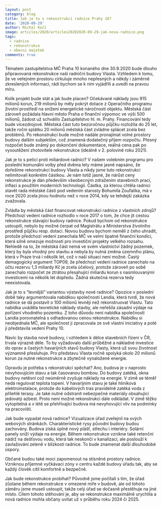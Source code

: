 ```yaml
---
layout: post
category: blog
title: Jak je to s rekonstrukcí radnice Prahy 10?
date: '2020-09-29'
author: Michal Kočí
image: articles/2020/articles20202020-09-29-jak-nova-radnice.png
tags:
  - radnice
  - rekonstrukce
  - obecni majetek
comments: true
---
```


Tématem zastupitelstva MČ Praha 10 konaného dne 30.9.2020 bude dlouho připravovaná rekonstrukce naší radniční budovy Vlasta. Vzhledem k tomu, že ve veřejném prostoru cirkuluje mnoho nepřesných a někdy i záměrně zkreslených informací, rádi bychom se k nim vyjádřili a uvedli na pravou míru.

Kolik projekt bude stát a jak bude placen?
Očekávané náklady jsou 915 milionů korun, 219 milionů by měly pokrýt dotace z Operačního programu životní prostředí na snížení energetické náročnosti objektu. Městská část zároveň požádala hlavní město Praha o finanční výpomoc ve výši 500 milionů, žádost už schválilo Zastupitelstvo hl. m. Prahy. Financování tedy bude vícezdrojové. Městská část tuto bezúročnou půjčku rozložila do 25 let, takže roční splátku 20 milionů městská část zvládne splácet zcela bez problémů. Po rekonstrukci bude možné nadále pronajímat volné prostory budovy dalším subjektům, což znamená dodatečný příjem rozpočtu. Přesný rozpočet bude známý po dokončení dokumentace, reálná cena pak po vysoutěžení zhotovitele rekonstrukce (ideálně v 2. polovině roku 2021).

Jak je to s peticí proti miliardové radnici?
V našem volebním programu pro poslední komunální volby před dvěma lety máme jasně napsáno, že dořešíme rekonstrukci budovy Vlasta a nikdy jsme tuto rekonstrukci nelimitovali konkrétní částkou. Je nám totiž jasné, že nárůst ceny rekonstrukce je dán především všeobecným zdražením stavebních prací, inflací a použitím moderních technologií. Částka, za kterou chtěla radnici stavět rada městské části pod vedením starosty Bohumila Zoufalíka, má v roce 2020 zcela jinou hodnotu než v roce 2014, kdy se tehdejší zakázka zvažovala.


Zvládla by městská část financovat rekonstrukci radnice z vlastních zdrojů?
Předchozí vedení radnice rozhodlo v roce 2017 o tom, že chce jít cestou rekonstrukce stávající budovy radnice. Pokud bychom od rekonstrukce ustoupili,  nebylo by možné čerpat od Magistrátu a Ministerstva životního prostředí půjčku resp. dotaci. Novou budovu bychom neměli z čeho uhradit, protože předchozí vedení zanechala MČ ve velmi špatné finanční kondici, která silně omezuje možnosti pro investiční projekty velkého rozsahu. Nehledě na to, že městská část nemá ve svém vlastnictví žádný pozemek, který by byla vhodný pro stavbu a nebyla by nutná změna územního plánu, která v Praze trvá i několik let, což v naší situaci není možné. Častý demagogický argument TOP09, že předchozí vedení radnice zanechalo na účtu rezervu 1,3 miliardy Kč je zcela účelový, protože zároveň po sobě zanechalo rozpočet ze ztrátou přesahující miliardu korun s nasmlouvanými investicemi na několik let dopředu. Žádná skutečná rezerva tedy neexistovala. 

Jak je to s “levnější” variantou výstavby nové radnice?
Opozice v poslední době taky argumentovala nabídkou společnosti Landia, která tvrdí, že nová radnice se dá postavit o 100 milionů levněji než rekonstruovat Vlastu. Tato nabídka uváděla teoretické náklady stavby, ale neřešila zásadní výdaje na pořízení vhodného pozemku. Z toho důvodu není nabídka společnosti Landia porovnatelná s odhadovanou cenou rekonstrukce. Nabídku si neobjednala MČ, ale společnost ji zpracovala ze své vlastní iniciativy a poté ji představila vedení Prahy 10.

Navíc by stavba nové budovy, i vzhledem k délce stavebních řízení v ČR, trvala výrazně déle. To by vyžadovalo další průběžné a nákladné investice do oprav a častých havarijních stavů budovy Vlasty, která už svou životnost významně přesluhuje. Pro představu Vlasta ročně spolyká okolo 20 milionů korun za nutné rekonstrukce a zbytečně vynaložené energie.

Opravdu je potřeba s rekonstrukcí spěchat?
Ano, budova je v naprosto nevyhovujícím stavu a tak časovanou bombou. Do budovy zatéká, okna budovy netěsní což neúměrně zvyšuje náklady na energie. V zimě se téměř nedá regulovat teplota topení. V havarijním stavu je také hliníková elektroinstalace, protože do kabelových tras pravidelně zatéká voda z přilehlé terasy. Je také nutné odstranit nebezpečné materiály obsahující jedovatý azbest. Proto není možné rekonstrukci dále odkládat. V zimě těžko vytopitelná a v létě se přehřívající  budova má nevyhovující vliv na podmínky na pracovišti. 

Jak bude vypadat nová radnice?
Vizualizace úřad zveřejnil na svých webových stránkách. Charakteristické rysy původní budovy budou zachovány. Budova získá úplně nový plášť, střechu i interiéry. Solární panely sníží výdaje na energie. Během rekonstrukce vznikne také retenční nádrž na dešťovou vodu, která tak neskončí v kanalizaci, ale poslouží k zavlažování zeleně v blízkosti radnice. To bude znamenat další dlouhodobé úspory.

Občané budou také moci zapomenout na stísněné prostory radnice. Vzniknou příjemné vyčkávací zóny v centru každé budovy úřadu tak, aby se každý člověk cítil komfortně a bezpečně.

Jak bude rekonstrukce probíhat?
Původně jsme počítali s tím, že úřad zůstane během rekonstrukce v omezené míře v budově, ale od tohoto záměru jsme museli ustoupit, takže celý úřad se dočasně přestěhuje na jiné místo. Cílem tohoto stěhování je, aby se rekonstrukce maximálně urychlila a nová radnice mohla občany uvítat už v průběhu roku 2024 či 2025.
